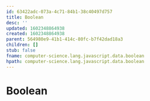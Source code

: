 ```yaml
---
id: 63422adc-073a-4c71-84b1-38c40497d757
title: Boolean
desc: ''
updated: 1602348864938
created: 1602348864938
parent: 564980e9-41b1-414c-80fc-b7f42dad18a3
children: []
stub: false
fname: computer-science.lang.javascript.data.boolean
hpath: computer-science.lang.javascript.data.boolean
---
```

# Boolean

